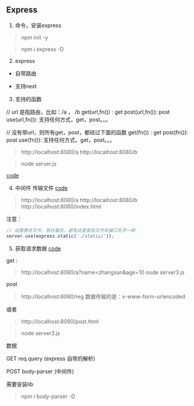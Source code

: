 ## Express

1. 命令，安装express
> npm init -y

> npm i express -D

2. express 
 - 自带路由
 
 - 支持next
 
 3. 支持的函数
 
 // url 是指路由，比如：/a ， /b
 get(url,fn()) : get
 post(url,fn()): post
 use(url,fn()): 支持任何方式，get，post。。。 
 
 // 没有带url，则所有get，post，都经过下面的函数
  get(fn()) : get
  post(fn()): post
  use(fn()): 支持任何方式，get，post。。。 
  
  
> http://localhost:8080/a
> http://localhost:8080/b

> node server.js

[code](./code/server.js)


4. 中间件
传输文件 
[code](./code/server2.js)

> http://localhost:8080/a
> http://localhost:8080/b
> http://localhost:8080/index.html

注意：
```js
// 设置静态文件，放在最后，避免这里面有文件和接口名字一样
server.use(express.static('./static/'));

```

5. 获取请求数据
[code](./code/server3.js)

get :

> http://localhost:8080/a?name=zhangsan&age=10
> node server3.js

post
> http://localhost:8080/reg
> 数据传输的是：x-www-form-urlencoded

或者
> http://localhost:8080/post.html

> node server3.js

数据

GET         req.query   (express 自带的解析)

POST        body-parser (中间件)

需要安装lib
> npm i body-parser -D



